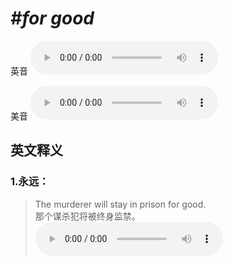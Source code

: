 # ***\#for good*** 
英音
<audio src="./media/for good1_AAC.aac" controls="controls"></audio>

美音
<audio src="./media/for good2_AAC.aac" controls="controls"></audio>



  

英文释义
---
### 1.**永远：**  

 > The murderer will stay in prison for good.  
 > 那个谋杀犯将被终身监禁。    
<audio src="./media/good-18.aac" controls="controls"></audio>


